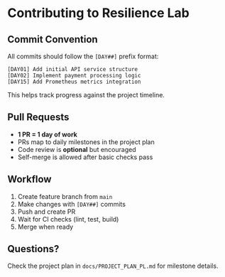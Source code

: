 # Contributing to Resilience Lab

## Commit Convention

All commits should follow the `[DAY##]` prefix format:

```
[DAY01] Add initial API service structure
[DAY02] Implement payment processing logic
[DAY15] Add Prometheus metrics integration
```

This helps track progress against the project timeline.

## Pull Requests

- **1 PR = 1 day of work**
- PRs map to daily milestones in the project plan
- Code review is **optional** but encouraged
- Self-merge is allowed after basic checks pass

## Workflow

1. Create feature branch from `main`
2. Make changes with `[DAY##]` commits
3. Push and create PR
4. Wait for CI checks (lint, test, build)
5. Merge when ready

## Questions?

Check the project plan in `docs/PROJECT_PLAN_PL.md` for milestone details.
